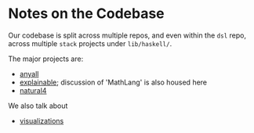 # Notes on the Codebase

Our codebase is split across multiple repos, and even within the `dsl` repo, across multiple `stack` projects under `lib/haskell/`.

The major projects are:

- [anyall](./anyall.md)
- [explainable](./explainable.md); discussion of 'MathLang' is also housed here
- [natural4](./natural4.md)

We also talk about

- [visualizations](./visualizations.md)
